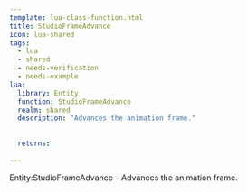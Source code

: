 ```yaml
---
template: lua-class-function.html
title: StudioFrameAdvance
icon: lua-shared
tags:
  - lua
  - shared
  - needs-verification
  - needs-example
lua:
  library: Entity
  function: StudioFrameAdvance
  realm: shared
  description: "Advances the animation frame."
  
  
  returns:
    
---
```


<div class="lua__search__keywords">
Entity:StudioFrameAdvance &#x2013; Advances the animation frame.
</div>
